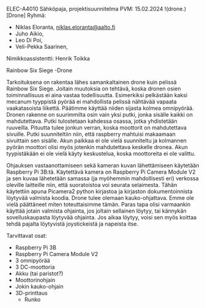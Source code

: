 ELEC-A4010 Sähköpaja, projektisuunnitelma
PVM: 15.02.2024
!(drone.)[Drone]
Ryhmä: 
- Niklas Eloranta, niklas.eloranta@aalto.fi
- Juho Aikio, 
- Leo Di Poi, 
- Veli-Pekka Saarinen, 

Nimikkoassistentti: Henrik Toikka

Rainbow Six Siege -Drone

Tarkoituksena on rakentaa lähes samankaltainen drone kuin pelissä Rainbow Six Siege. Joitain muutoksia on tehtävä, koska dronen osien toiminnallisuus ei aina vastaa todellisuutta. Esimerkiksi pelkästään kaksi mecanum tyyppistä pyörää ei mahdollista pelissä nähtävää vapaata vaakatasoista liikettä. Päätimme käyttää niiden sijasta kolmea omnipyörää. Dronen rakenne on suurimmilta osin vain yksi putki, jonka sisälle kaikki on mahdutettava. Putki tulostetaan kahdessa osassa, jotka yhdistetään ruuveilla. Pituutta tulee jonkun verran, koska moottorit on mahdutettava sivuille. Putki suunniteltiin niin, että raspberry mahtuisi makaamaan sivuittain sen sisälle. Akun paikkaa ei ole vielä suunniteltu ja kolmannen pyörän moottori olisi myös jotenkin mahdutettava keskelle dronea. Akun tyypistäkään ei ole vielä käyty keskustelua, koska moottoreita ei ole valittu. 

Ohjauksen vastaanottamiseen sekä kameran kuvan lähettämiseen käytetään Raspberry Pi 3B:tä. Käytettävä kamera on Raspberry Pi Camera Module V2 ja sen kuvaa lähetetään samassa (ja myöhemmin mahdollisesti eri) verkossa oleville laitteille niin, että suoratoistoa voi seurata selaimesta. Tähän käytettiin apuna Picamera2 python kirjastoa ja kirjaston dokumentoinnista löytyvää valmista koodia. Drone tulee olemaan kauko-ohjattava. Emme ole vielä päättäneet miten toteuttaisimme tämän. Paras tapa olisi varmaankin käyttää jotain valmista ohjainta, jos joltain sellainen löytyy, tai kännykän sovelluskaupasta löytyvää ohjainta. Jos aikaa löytyy, voisi sen myös koittaa tehdä pajalta löytyvistä joystickeistä ja napeista itse.

Tarvittavat osat:
- Raspberry Pi 3B
- Raspberry Pi Camera Module V2
- 3 omnipyörää
- 3 DC-moottoria
- Akku (tai paristot?)
- Moottorinohjain
- Jokin kauko-ohjain
- 3D-printtaus
  - Runko
